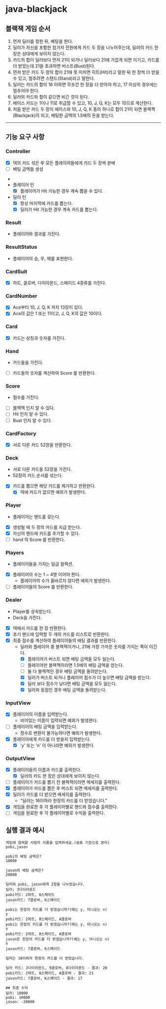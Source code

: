 # java-blackjack

## 블랙잭 게임 순서

1. 먼저 딜러를 정한 뒤, 베팅을 한다.
2. 딜러가 자신을 포함한 참가자 전원에게 카드 두 장을 나누어주는데, 딜러의 카드 한 장은 상대에게 보이지 않는다.
3. 카드의 합이 딜러보다 먼저 21이 되거나 딜러보다 21에 가깝게 되면 이기고, 카드를 더 받았는데 21을 초과하면 버스트(Bust)된다.
4. 먼저 받은 카드 두 장의 합이 21에 못 미치면 히트(Hit)라고 말한 뒤 한 장씩 더 받을 수 있고, 멈추려면 스탠드(Stand)라고 말한다.
5. 딜러는 카드의 합이 16 이하면 무조건 한 장을 더 받아야 하고, 17 이상의 경우에는 멈추어야 한다.
6. 딜러의 카드와 합이 같으면 비긴 것이 된다.
7. 에이스 카드는 1이나 11로 취급할 수 있고, 10, J, Q, K는 모두 10으로 계산한다.
8. 처음 받은 카드 두 장이 에이스와 10, J, Q, K 중의 하나로 합이 21이 되면 블랙잭(Blackjack)이 되고, 베팅한 금액의 1.5배의 돈을 받는다.

---

## 기능 요구 사항

### Controller

- [x] 덱의 카드 섞은 후 모든 플레이어들에게 카드 두 장씩 분배
- [ ] 배팅 금액들 생성
-
- 플레이어 턴
    - [x] 플레이어가 Hit 가능한 경우 계속 뽑을 수 있다.

- 딜러 턴
    - [x] 항상 마지막에 카드를 뽑는다.
    - [x] 딜러가 Hit 가능한 경우 계속 카드를 뽑는다.

### Result

- 플레이어와 결과를 가진다.

### ResultStatus

- 플레이어의 승, 무, 패를 표현한다.

### CardSuit

- [x] 하트, 클로버, 다이아몬드, 스페이드 4종류를 가진다.

### CardNumber

- [x] Ace부터 10, J, Q, K 까지 13장이 있다.
- [x] Ace의 값은 1 또는 11이고, J, Q, K의 값은 10이다.

### Card

- [x] 카드는 상징과 숫자를 가진다.

### Hand

- 카드들을 가진다.
- [ ] 카드들의 숫자를 계산하여 Score 를 반환한다.

### Score

- 점수를 가진다.
- [ ] 블랙잭 인지 알 수 있다.
- [ ] Hit 인지 알 수 있다.
- [ ] Bust 인지 알 수 있다.

### CardFactory

- [x] 서로 다른 카드 52장을 반환한다.

### Deck

- 서로 다른 카드들 52장을 가진다.
- 52장의 카드 순서를 섞는다.
- [x] 카드를 뽑으면 해당 카드를 제거하고 반환한다.
    - [x] 덱에 카드가 없으면 예외가 발생한다.

### Player

- 플레이어는 핸드를 갖는다.
- [x] 생성될 때 두 장의 카드를 지급 받는다.
- [x] 자신의 핸드에 카드를 추가할 수 있다.
- [ ] hand 의 Score 를 반환한다.

### Players

- 플레이어들을 가지는 일급 컬렉션.
- [x] 플레이어의 수는 1 ~ 4명 이어야 한다.
    - 플레이어의 수가 올바르지 않다면 예외가 발생한다.
- [ ] 플레이어들의 Score 를 반환한다.

### Dealer

- Player를 상속받는다.
- Deck을 가진다.
- [x] 덱에서 카드를 한 장 반환한다.
- [x] 초기 핸드에 입력할 두 개의 카드를 리스트로 반환한다.
- [x] 최종 점수를 계산하여 플레이어들의 배팅 결과를 반환한다.
    - 딜러와 플레이어 중 블랙잭이거나, 21에 가장 가까운 숫자를 가지는 쪽이 이긴다.
        - [x] 플레이어가 버스트 되면 배팅 금액을 모두 잃는다.
        - [ ] 플레이어만 블랙잭이라면 1.5배의 배팅 금액을 얻는다.
        - [ ] 둘 다 블랙잭인 경우 배팅 금액을 돌려받는다.
        - [x] 딜러가 버스트 되거나 플레이어 점수가 더 높으면 배팅 금액을 받는다.
        - [x] 딜러 보다 점수가 낮다면 배팅 금액을 모두 잃는다.
        - [x] 딜러와 동점인 경우 배팅 금액을 돌려받는다.

### InputView

- [x] 플레이어의 이름을 입력받는다.
    - 비어있는 이름이 입력되면 예외가 발생한다.
- [ ] 플레이어의 배팅 금액을 입력받는다.
    - 정수로 변환이 불가능하다면 예외가 발생한다.
- [x] 플레이어에게 카드를 더 받을지 입력받는다.
    - [x] 'y' 또는 'n' 이 아니라면 예외가 발생한다.

### OutputView

- [x] 플레이어들의 이름과 카드를 출력한다.
    - [x] 딜러의 카드 한 장은 상대에게 보이지 않는다.

- [ ] 플레이어가 카드를 뽑기 전 블랙잭이라면 메세지를 출력한다.
- [x] 플레이어가 카드를 뽑은 후 버스트 되면 메세지를 출력한다.
- [x] 딜러가 카드를 더 받으면 메세지를 출력한다.
    - "딜러는 16이하라 한장의 카드를 더 받았습니다."
- [x] 게임을 완료한 후 각 플레이어별로 핸드와 점수를 출력한다.
- [ ] 게임을 완료한 후 각 플레이어별로 수익을 출력한다.

## 실행 결과 예시

```text
게임에 참여할 사람의 이름을 입력하세요.(쉼표 기준으로 분리)
pobi,jason

pobi의 배팅 금액은?
10000

jason의 배팅 금액은?
20000

딜러와 pobi, jason에게 2장을 나누었습니다.
딜러: 3다이아몬드
pobi카드: 2하트, 8스페이드
jason카드: 7클로버, K스페이드

pobi는 한장의 카드를 더 받겠습니까?(예는 y, 아니오는 n)
y
pobi카드: 2하트, 8스페이드, A클로버
pobi는 한장의 카드를 더 받겠습니까?(예는 y, 아니오는 n)
n
pobi카드: 2하트, 8스페이드, A클로버
jason은 한장의 카드를 더 받겠습니까?(예는 y, 아니오는 n)
n
jason카드: 7클로버, K스페이드

딜러는 16이하라 한장의 카드를 더 받았습니다.

딜러 카드: 3다이아몬드, 9클로버, 8다이아몬드 - 결과: 20
pobi카드: 2하트, 8스페이드, A클로버 - 결과: 21
jason카드: 7클로버, K스페이드 - 결과: 17

## 최종 수익
딜러: 10000
pobi: 10000 
jason: -20000
```


